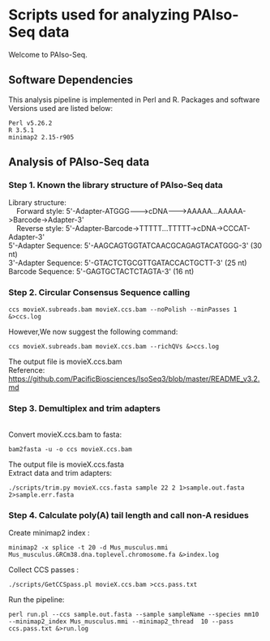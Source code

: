 # Scripts used for analyzing PAIso-Seq data
Welcome to PAIso-Seq.

## Software Dependencies
This analysis pipeline is implemented in Perl and R. Packages and software Versions used are listed below:
```
Perl v5.26.2
R 3.5.1
minimap2 2.15-r905
```

## Analysis of PAIso-Seq data
### Step 1. Known the library structure of PAIso-Seq data</br>
Library structure: </br>
&nbsp;&nbsp;&nbsp;&nbsp;Forward style: 5'-Adapter-ATGGG--->cDNA--->AAAAA...AAAAA->Barcode->Adapter-3'</br>
&nbsp;&nbsp;&nbsp;&nbsp;Reverse style: 5'-Adapter-Barcode->TTTTT...TTTTT->cDNA->CCCAT-Adapter-3'</br>
5'-Adapter Sequence: 5'-AAGCAGTGGTATCAACGCAGAGTACATGGG-3' (30 nt)</br>
3'-Adapter Sequence: 5'-GTACTCTGCGTTGATACCACTGCTT-3' (25 nt)</br>
Barcode Sequence: 5'-GAGTGCTACTCTAGTA-3' (16 nt)</br>
### Step 2. Circular Consensus Sequence calling
```
ccs movieX.subreads.bam movieX.ccs.bam --noPolish --minPasses 1 &>ccs.log
```
However,We now suggest the following command:</br>
```
ccs movieX.subreads.bam movieX.ccs.bam --richQVs &>ccs.log
```
The output file is movieX.ccs.bam</br>
Reference: https://github.com/PacificBiosciences/IsoSeq3/blob/master/README_v3.2.md

### Step 3. Demultiplex and trim adapters
</br>Convert movieX.ccs.bam to fasta:</br>
```
bam2fasta -u -o ccs movieX.ccs.bam
```
The output file is movieX.ccs.fasta
</br>Extract data and trim adapters:</br>
```
./scripts/trim.py movieX.ccs.fasta sample 22 2 1>sample.out.fasta 2>sample.err.fasta
```
### Step 4. Calculate poly(A) tail length and call non-A residues
Create minimap2 index :
```
minimap2 -x splice -t 20 -d Mus_musculus.mmi Mus_musculus.GRCm38.dna.toplevel.chromosome.fa &>index.log
```
Collect CCS passes :
```
./scripts/GetCCSpass.pl movieX.ccs.bam >ccs.pass.txt
```
Run the pipeline:
```
perl run.pl --ccs sample.out.fasta --sample sampleName --species mm10 --minimap2_index Mus_musculus.mmi --minimap2_thread  10 --pass ccs.pass.txt &>run.log
```